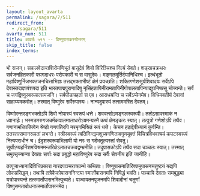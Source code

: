 ```yaml
---
layout: layout_avarta
permalink: /sagara/7/511
redirect_from:
  - /sagara/511
avarta_num: 511
title: आवर्तः ५११ -- विष्णूपासकस्योत्तरम्
skip_title: false
index_terms: 
---
```


भो राजन्। सकलवेदान्तशिरोमणिभूतं वासुदेवं शिवो विरिञ्चिश्च नित्यं
सेवते। शङ्खचक्रधरः सर्वजनहितकारी पद्मगदाधरः परोपकारी च स वासुदेवः। मङ्गलमूर्तिर्दयानिधिश्च। इत्थंभूतो महाविष्णुर्निजभक्तजनचित्ताभिज्ञः
तत्तद्भक्ताभीष्टं क्षेमं प्रयच्छति। शक्तिगणेशसूर्यशिवादयः सर्वेऽपि देवास्तदाज्ञावंशवदा इति भारतपाद्मपुराणादिषु नृसिंहतापिनीरामतापिनीगोपालतापिन्याद्युपनिषत्सु चोच्यन्ते। सर्वं च जगद्विष्णुस्वरूपात्समजनि। सर्वपीडापहर्ता स एव।
आराधयन्ति च सर्वेऽप्येनमेव। विधिमवतीर्य देवानां साहाय्यमकरोत्।
तस्मात् विष्णुरेव सर्वैरुपास्यः। नान्यदुपास्यं तत्सममस्ति दैवतम्।

विष्णोरन्तरङ्गभक्तोऽपि शिवो नोपास्यं स्वरूपं धत्ते। शववत्सोऽमङ्गलस्वरूपी। ततोऽसावस्माकं न ध्यानार्हः। भस्मडमरुगजचर्मकपालमालाधरोऽयमन्यस्मै कथं क्षेमङ्करः स्यात्। तत्पुत्रो गणेशोऽपि तथैव। गणानामधिपतित्वेन श्रेष्ठो गणपतिरपि नरमृगमिश्रितं रूपं धत्ते। केचन हठाद्देवीध्यानं कुर्वन्ति। ततस्तत्समानरूपतां लभन्ते। स्त्रीस्वरूपं त्वतिनिन्द्यमशुच्यगणितावगुणयुक्तं विचित्रविभवाश्रयं कपटस्वरूपं नित्यपराधीनं च।
ईदृशस्वरूपाभिलाषी यो नरः स गर्दभतुल्यस्तां सेवतु। सूर्योऽप्यहर्निशमविश्रममन्तरिक्षेऽलातचक्रवद्वम्भ्रमीति। तदुपासकोऽपि तथैव सदा चञ्चलः स्यात्।
तस्मात् समुत्सृज्यान्या देवताः सर्वाः सदा प्रबुद्धो महाविष्णुरेव सदा सर्वैः
सेवनीय इति जानीहि।

तत्पूजाध्यानादिविधिप्रकारा नारदपाञ्चरात्रग्रन्थे कथिताः। विष्णूपासनातिरिक्तमुपासनचतुष्टयं यद्यपि लोकप्रसिद्धम्। तथापि तत्रैकैकोपासननिन्दया स्मार्तोपासनमपि निषिद्धं भवति। पञ्चापि देवताः समबुद्ध्या यत्रोपास्यन्ते तत्स्मार्तोपासनमित्युच्यते। पञ्चायतनपूजनमपि शिवादीनां चतुर्णां
विष्णुसमताबोधनात्स्मार्तोपासनमेव।
